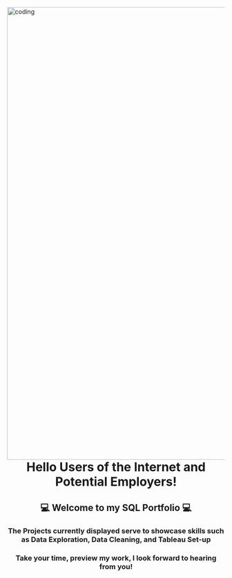 <img align="left" alt="coding" width="1050" src="https://datacom.com/au/en/discover/articles/blog-five-ways-to-avoid-costly-microsoft-sql-database-licensing/_jcr_content/root/article_cover_image.coreimg.gif/1631768944306/microsoftsql-articlecoverimage-1920x600px.gif">
<h1 align="center">Hello Users of the Internet and Potential Employers!</h1>
<h2 align="center">💻 Welcome to my SQL Portfolio 💻</h2>
<h3 align="center">The Projects currently displayed serve to showcase skills such as Data Exploration, Data Cleaning, and Tableau Set-up</h3>

<h3 align="center">Take your time, preview my work, I look forward to hearing from you!</h3>


